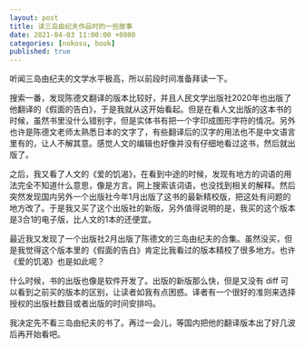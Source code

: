 ```yaml
---
layout: post
title: 读三岛由纪夫作品时的一些故事
date: 2021-04-03 11:00:00 +0800
categories: [nokosu, book]
published: true
---
```


听闻三岛由纪夫的文学水平极高，所以前段时间准备拜读一下。

搜索一番，发现陈德文翻译的版本比较好，并且人民文学出版社2020年也出版了他翻译的《假面的告白》，于是我就从这开始看起。但是在看人文出版的这本书的时候，虽然书里没什么错别字，但是实体书有把一个字印成图形字符的情况。另外也许是陈德文老师太熟悉日本的文字了，有些翻译后的汉字的用法也不是中文语言里有的，让人不解其意。感觉人文的编辑也好像并没有仔细地看过这书，然后就出版了。

之后，我又看了人文的《爱的饥渴》，在看到中途的时候，发现有地方的词语的用法完全不知道什么意思，像是方言。网上搜索该词语，也没找到相关的解释。然后突然发现国内另外一个出版社今年1月出版了这书的最新精校版，把这处有问题的地方改了。于是我又买了这个出版社的新版，另外值得说明的是，我买的这个版本是3合1的电子版，比人文的1本的还便宜。

最近我又发现了一个出版社2月出版了陈德文的三岛由纪夫的合集。虽然没买，但是我觉得这个版本里的《假面的告白》肯定比我看过的版本精校了很多地方。也许《爱的饥渴》也是如此呢？

什么时候，书的出版也像是软件开发了。出版的新版那么快，但是又没有 diff 可以看到之前买的版本的区别，让读者如我有点困惑。译者有一个很好的准则来选择授权的出版社数目或者出版的时间安排吗。

我决定先不看三岛由纪夫的书了。再过一会儿，等国内把他的翻译版本出了好几波后再开始看吧。
